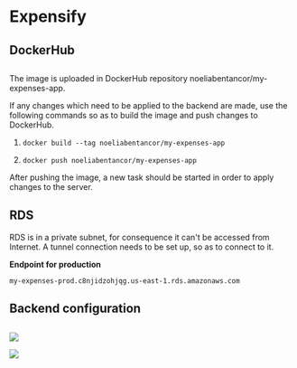 # Expensify



## DockerHub
## 

The image is uploaded in DockerHub repository noeliabentancor/my-expenses-app.

If any changes which need to be applied to the backend are made, use the following commands so as to build the image and push changes to DockerHub.

1. `docker build --tag noeliabentancor/my-expenses-app`

2. `docker push noeliabentancor/my-expenses-app`

After pushing the image, a new task should be started in order to apply changes to the server.

## RDS

RDS is in a private subnet, for consequence it can't be accessed from Internet. 
A tunnel connection needs to be set up, so as to connect to it.

**Endpoint for production**


```
my-expenses-prod.c8njidzohjqg.us-east-1.rds.amazonaws.com

```

## Backend configuration
## 
![](https://i.imgur.com/hmHNBqD.png)

![](https://i.imgur.com/wpaRFuh.png)

